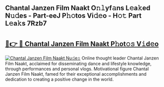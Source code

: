 ## Chantal Janzen Film Naakt O𝚗𝚕yf𝚊ns L𝚎a𝚔ed N𝚞𝚍es - Part-eeJ P𝚑𝚘tos Vi𝚍𝚎o - H𝚘𝚝 Part L𝚎a𝚔s 7Rzb7

# <h2><a href="http://kf2t4s3.oniu.top/?m=Chantal+Janzen+Film+Naakt">🔗👉 🔴 Chantal Janzen Film Naakt P𝚑ot𝚘𝚜 V𝚒d𝚎o</a></h2>

[![Chantal Janzen Film Naakt Nu𝚍e𝚜](https://i.imgur.com/0qMVB7G.gif)](http://kf2t4s3.oniu.top/?m=Chantal+Janzen+Film+Naakt)
Online thought leader Chantal Janzen Film Naakt, acclaimed for disseminating dance and lifestyle knowledge, through performances and personal vlogs. Motivational figure Chantal Janzen Film Naakt, famed for their exceptional accomplishments and dedication to creating a positive change in the world.  
